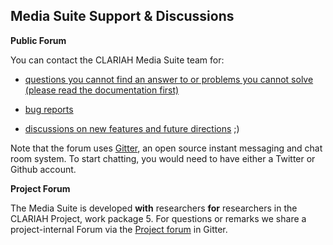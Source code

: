 Media Suite Support & Discussions
---

**Public Forum**

You can contact the CLARIAH Media Suite team for:

- [questions you cannot find an answer to or problems you cannot solve (please read the documentation first)](https://gitter.im/beeldengeluid/mediasuite-qaa)

- [bug reports](https://gitter.im/beeldengeluid/mediasuite-bugreports)

- [discussions on new features and future directions](https://gitter.im/beeldengeluid/mediasuite-forum) ;)

Note that the forum uses [Gitter](https://en.wikipedia.org/wiki/Gitter), an open source instant messaging and chat room system. To start chatting, you would need to have either a Twitter or Github account. 

**Project Forum**

The Media Suite is developed **with** researchers **for** researchers in the CLARIAH Project, work package 5. For questions or remarks we share a project-internal Forum via the [Project forum](https://gitter.im/CLARIAH-media-studies/Lobby) in Gitter.
